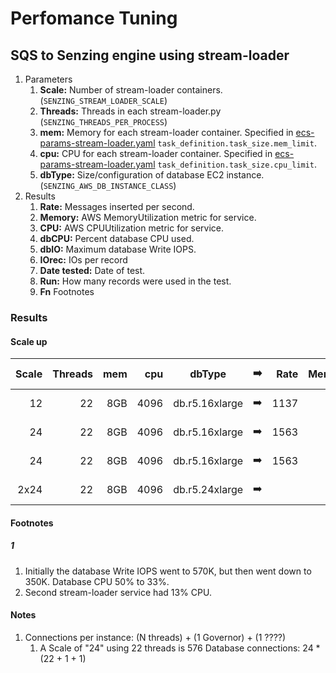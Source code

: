 # Perfomance Tuning

## SQS to Senzing engine using stream-loader

1. Parameters
    1. **Scale:** Number of stream-loader containers. (`SENZING_STREAM_LOADER_SCALE`)
    1. **Threads:** Threads in each stream-loader.py (`SENZING_THREADS_PER_PROCESS`)
    1. **mem:**
       Memory for each stream-loader container.
       Specified in
       [ecs-params-stream-loader.yaml](../../resources/advanced/ecs-params-stream-loader.yaml)
       `task_definition.task_size.mem_limit`.
    1. **cpu:**
       CPU for each stream-loader container.
       Specified in
       [ecs-params-stream-loader.yaml](../../resources/advanced/ecs-params-stream-loader.yaml)
       `task_definition.task_size.cpu_limit`.
    1. **dbType:** Size/configuration of database EC2 instance. (`SENZING_AWS_DB_INSTANCE_CLASS`)
1. Results
    1. **Rate:** Messages inserted per second.
    1. **Memory:** AWS MemoryUtilization metric for service.
    1. **CPU:** AWS CPUUtilization metric for service.
    1. **dbCPU:** Percent database CPU used.
    1. **dbIO:** Maximum database Write IOPS.
    1. **IOrec:** IOs per record
    1. **Date tested:** Date of test.
    1. **Run:** How many records were used in the test.
    1. **Fn** Footnotes

### Results

#### Scale up

| Scale | Threads | mem |  cpu | dbType         | :arrow_right: | Rate | Memory | CPU | dbCPU | dbIO | IOrec | Date tested |  Run | Fn |
|------:|--------:|----:|-----:|----------------|:-------------:|-----:|-------:|----:|------:|-----:|------:|------------:|-----:|:--:|
|    12 |      22 | 8GB | 4096 | db.r5.16xlarge | :arrow_right: | 1137 |    80% | 76% |   39% | 406K |   357 |  2020-08-28 | 300K |    |
|    24 |      22 | 8GB | 4096 | db.r5.16xlarge | :arrow_right: | 1563 |    79% | 54% |   69% | 581K |   371 |  2020-08-28 |   1M |    |
|    24 |      22 | 8GB | 4096 | db.r5.16xlarge | :arrow_right: | 1563 |    85% | 53% |   71% | 586K |   374 |  2020-08-28 |   2M |    |
|  2x24 |      22 | 8GB | 4096 | db.r5.24xlarge | :arrow_right: |      |    82% | 32% |   33% | 350K |       |  2020-08-29 |   5M |  1 |

#### Footnotes

##### 1

1. Initially the database Write IOPS went to 570K, but then went down to 350K. Database CPU 50% to 33%.
2. Second stream-loader service had 13% CPU.


#### Notes

1. Connections per instance: (N threads) + (1 Governor) + (1 ????)
    1. A Scale of "24" using 22 threads is 576 Database connections:  24 * (22 + 1 + 1)
